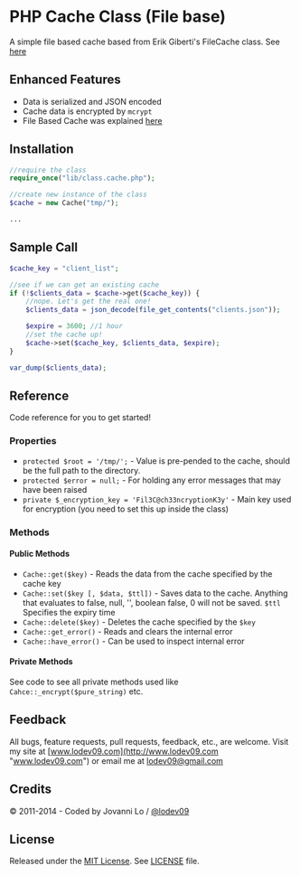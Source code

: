 PHP Cache Class (File base)
============================
A simple file based cache based from Erik Giberti's FileCache class. See [here](http://af-design.com/blog/2010/07/30/simple-file-based-caching-in-php/)

## Enhanced Features
* Data is serialized and JSON encoded
* Cache data is encrypted by `mcrypt`
* File Based Cache was explained [here](http://af-design.com/blog/2010/07/30/simple-file-based-caching-in-php/)

## Installation
```php
//require the class
require_once("lib/class.cache.php");

//create new instance of the class
$cache = new Cache("tmp/");

...
```

## Sample Call
```php
$cache_key = "client_list";

//see if we can get an existing cache
if (!$clients_data = $cache->get($cache_key)) {
    //nope. Let's get the real one!
    $clients_data = json_decode(file_get_contents("clients.json"));

    $expire = 3600; //1 hour
    //set the cache up!
    $cache->set($cache_key, $clients_data, $expire); 
}

var_dump($clients_data);
```

## Reference
Code reference for you to get started!

### Properties
* `protected $root = '/tmp/';` - Value is pre-pended to the cache, should be the full path to the directory.
* `protected $error = null;` - For holding any error messages that may have been raised
* `private $_encryption_key = 'Fil3C@ch33ncryptionK3y'` - Main key used for encryption (you need to set this up inside the class)

### Methods
#### Public Methods
* `Cache::get($key)` - Reads the data from the cache specified by the cache key
* `Cache::set($key [, $data, $ttl])` - Saves data to the cache. Anything that evaluates to false, null, '', boolean false, 0 will not be saved. `$ttl` Specifies the expiry time
* `Cache::delete($key)` - Deletes the cache specified by the `$key`
* `Cache::get_error()` - Reads and clears the internal error
* `Cache::have_error()` - Can be used to inspect internal error

#### Private Methods
See code to see all private methods used like `Cahce::_encrypt($pure_string)` etc.

## Feedback
All bugs, feature requests, pull requests, feedback, etc., are welcome. Visit my site at [www.lodev09.com](http://www.lodev09.com "www.lodev09.com") or email me at [lodev09@gmail.com](mailto:lodev09@gmail.com)

## Credits
&copy; 2011-2014 - Coded by Jovanni Lo / [@lodev09](http://twitter.com/lodev09)  

## License
Released under the [MIT License](http://opensource.org/licenses/MIT).
See [LICENSE](LICENSE) file.
